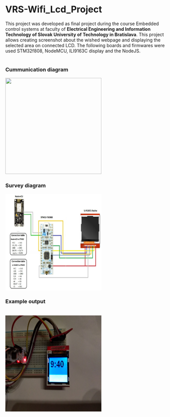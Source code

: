 # VRS-Wifi_Lcd_Project
This project was developed as final project during the course Embedded control systems at faculty of <b>Electrical Engineering and Information Technology of Slovak University of Technology in Bratislava</b>. This project allows creating screenshot about the wished webpage and displaying the selected area on connected LCD. The following boards and firmwares were used STM32f808, NodeMCU, ILI9163C display and the NodeJS. 
<br><br>
<h3>Cummunication diagram</h3>
<img src="communication_schema.jpg" width="300" height="300">
<h3>Survey diagram</h3>
<img src="survey_diagram.jpg" width="300" height="300">
<h3>Example output</h3>
<br>
<img src="pic1.jpg" width="300" height="300">
